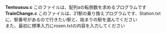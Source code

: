 **Tentousuu.c**
このファイルは、配列aの転倒数を求めるプログラムです
**TrainChange.c**
このファイルは、21駅の乗り換えプログラムです、Station.txtに、駅番号があるので行きたい駅と、始まりの駅を選んでください  
また、最初に標準入力にrosen.txtの内容を入力してください
   
